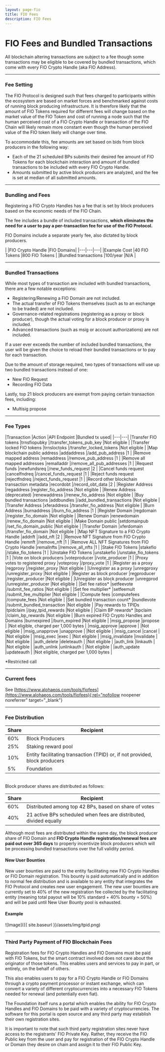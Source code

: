 ```yaml
---
layout: page-fio
title: FIO Fees
description: FIO Fees
---
```

# FIO Fees and Bundled Transactions

All blockchain altering transactions are subject to a fee though some transactions may be eligible to be covered by bundled transactions, which come with every FIO Crypto Handle (aka FIO Address).

---
### Fee Setting

The FIO Protocol is designed such that fees charged to participants within the ecosystem are based on market forces and benchmarked against costs of running block producing infrastructure. It is therefore likely that the amount of FIO Tokens required for different fees will change based on the market value of the FIO Token and cost of running a node such that the human perceived cost of a FIO Crypto Handle or transaction of the FIO Chain will likely remain more constant even though the human perceived value of the FIO token likely will change over time. 

To accommodate this, fee amounts are set based on bids from block producers in the following way: 

* Each of the 21 scheduled BPs submits their desired fee amount of FIO Tokens for each blockchain interaction and amount of bundled transactions to be included with every FIO Crypto Handle.
* Amounts submitted by active block producers are analyzed, and the fee is set at median of all submitted amounts.


---
### Bundling and Fees

Registering a FIO Crypto Handles has a fee that is set by block producers based on the economic needs of the FIO Chain.

The fee includes a bundle of included transactions, **which eliminates the need for a user to pay a per-transaction fee for use of the FIO Protocol.**

FIO Domains include a separate yearly fee, also dictated by block producers.

​| |FIO Crypto Handle |FIO Domains|
|---|---|---|
|Example Cost |40 FIO Tokens |800 FIO Tokens |
|Bundled transactions |100/year |N/A |

---
### Bundled Transactions

While most types of transaction are included with bundled transactions, there are a few notable exceptions:

* Registering/Renewing a FIO Domain are not included.
* The actual transfer of FIO Tokens themselves (such as to an exchange to be traded) are not included.
* Governance-related registrations (registering as a proxy or block producer), though the actual voting for a block producer or proxy is included.
* Advanced transactions (such as msig or account authorizations) are not included.

If a user ever exceeds the number of included bundled transactions, the user will be given the choice to reload their bundled transactions or to pay for each transaction.

Due to the amount of storage required, two types of transactions will use up two bundled transactions instead of one:

* New FIO Request
* Recording FIO Data

Lastly, top 21 block producers are exempt from paying certain transaction fees, including: 

* Multisig propose

---
### Fee Types

|Transaction |Action |API Endpoint |Bundled tx used|
|---|---|
|Transfer FIO tokens |trnsfiopubky |/transfer_tokens_pub_key  |Not eligible |
|Transfer locked FIO tokens |trnsloctoks |/transfer_locked_tokens |Not eligible |
|Map blockchain public address |addaddress |/add_pub_address |1 |
|Remove mapped address |remaddress |/remove_pub_address |1 |
|Remove all mapped addresses |remalladdr |/remove_all_pub_addresses |1 |
|Request funds |newfundsreq |/new_funds_request |2 |
|Cancel funds request |cancelfndreq |/cancel_funds_request |1 |
|Reject funds request |rejectfndreq |/reject_funds_request |1 |
|Record other blockchain transaction metadata |recordobt |/record_obt_data |2 |
|Register Address |regaddress |register_fio_address |Not eligible |
|Renew Address (deprecated) |renewaddress |/renew_fio_address |Not eligible |
|Buy bundled transactions |addbundles |/add_bundled_transactions |Not eligible |
|Transfer Address |xferaddress |/transfer_fio_address |Not eligible |
|Burn Address |burnaddress |/burn_fio_address |1 |
|Register Domain |regdomain |/register_fio_domain |Not eligible |
|Renew Domain |renewdomain |/renew_fio_domain |Not eligible |
|Make Domain public |setdomainpub |/set_fio_domain_public |Not eligible |
|Transfer Domain |xferdomain |/transfer_fio_domain |Not eligible |
|Map NFT Signature to a FIO Crypto Handle |addnft |/add_nft |2 |
|Remove NFT Signature from FIO Crypto Handle |remnft |/remove_nft |1 |
|Remove ALL NFT Signatures from FIO Crypto Handle |remallnfts |/remove_all_nfts |1 |
|Stake FIO Tokens |stakefio |/stake_fio_tokens |1 |
|Unstake FIO Tokens |unstakefio |/unstake_fio_tokens |1 |
|Vote on block producers |voteproducer |/vote_producer |1 |
|Proxy votes to registered proxy |voteproxy |/proxy_vote |1 |
|Register as a proxy |regproxy |/register_proxy |Not eligible |
|Unregister as a proxy |unregproxy |/unregister_proxy |Not eligible |
|Register as block producer |regproducer |/register_producer |Not eligible |
|Unregister as block producer |unregprod |/unregister_producer |Not eligible |
|Set fee ratios* |setfeevote |/submit_fee_ratios |Not eligible |
|Set fee multiplier* |setfeemult |/submit_fee_multiplier |Not eligible |
|Compute fees |computefees |/compute_fees |Not eligible |
|Set bundled transaction count* |bundlevote |/submit_bundled_transaction |Not eligible |
|Pay rewards to TPIDs |tpidclaim |/pay_tpid_rewards |Not eligible |
|Claim BP rewards* |bpclaim |/claim_bp_rewards |Not eligible |
|Burn expired FIO Crypto Handles and Domains |burnexpired |/burn_expired |Not eligible |
|msig_propose |propose | |Not eligible, charged per 1,000 bytes |
|msig_approve |approve | |Not eligible |
|msig_unapprove |unapprove | |Not eligible |
|msig_cancel |cancel | |Not eligible |
|msig_exec |exec | |Not eligible |
|msig_invalidate |invalidate | |Not eligible |
|auth_delete |deleteauth | |Not eligible |
|auth_link |linkauth | |Not eligible |
|auth_unlink |unlinkauth | |Not eligible |
|auth_update |updateauth | |Not eligible, charged per 1,000 bytes |

*Restricted call

---
### Current fees

See [https://www.alohaeos.com/tools/fiofees​](https://www.alohaeos.com/tools/fiofees){:rel="nofollow noopener noreferrer" target="_blank"}

---
### Fee Distribution

|Share |Recipient|
|---|---|
|60% |Block Producers |
|25% |Staking reward pool |
|10% |Entity facilitating transaction (TPID) or, if not provided, block producers |
|5% |Foundation |

<br>
Block producer shares are distributed as follows:

|Share |Recipient|
|---|---|
|60% |Distributed among top 42 BPs, based on share of votes |
|40% |21 active BPs scheduled when fees are distributed, divided equally |

Although most fees are distributed within the same day, the block producer share of FIO Domain and **FIO Crypto Handle registration/renewal fees are paid out over 365 days** to properly incentivize block producers which will be processing bundled transactions over the full validity period.

#### New User Bounties 

New user bounties are paid to the entity facilitating new FIO Crypto Handles or FIO Domain registration. This bounty is paid automatically and in addition to normal fee distribution and is available to any entity that integrates the FIO Protocol and creates new user engagement. 
The new user bounties are currently set to 40% of the new registration fee collected by the facilitating entity (meaning total payout will be 10% standard + 40% bounty = 50%) and will be paid until New User Bounty pool is exhausted.

#### Example

![Image]({{ site.baseurl }}/assets/img/tpid.png)

---
### Third Party Payment of FIO Blockchain Fees

Registration fees for FIO Crypto Handles and FIO Domains must be paid with FIO Tokens, but the smart contract involved does not care about the originator of those tokens. This enables users and services to pay in part, or entirely, on the behalf of others.

This also enables users to pay for a FIO Crypto Handle or FIO Domains through a crypto payment processor or instant exchange, which can convert a variety of different cryptocurrencies into a necessary FIO Tokens needed for renewal (and potentially even fiat).

The Foundation itself runs a portal which enables the ability for FIO Crypto Handles and FIO Domains to be paid with a variety of cryptocurrencies.  The software for this portal is open source and any third party may establish their own registration sites.  

It is important to note that such third party registration sites never have access to the registrants' FIO Private Key.  Rather, they receive the FIO Public key from the user and pay for registration of the FIO Crypto Handle or Domain they desire on chain and assign it to their FIO Public Key.
